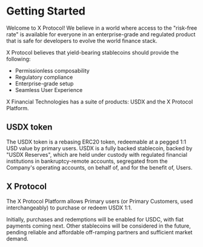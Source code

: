 # Getting Started

Welcome to X Protocol! We believe in a world where access to the "risk-free rate" is available for everyone in an enterprise-grade and regulated product that is safe for developers to evolve the world finance stack.

X Protocol believes that yield-bearing stablecoins should provide the following:

- Permissionless composability
- Regulatory compliance
- Enterprise-grade setup
- Seamless User Experience

X Financial Technologies has a suite of products: USDX and the X Protocol Platform.

## USDX token

The USDX token is a rebasing ERC20 token, redeemable at a pegged 1:1 USD value by primary users. USDX is a fully backed stablecoin, backed by "USDX Reserves", which are held under custody with regulated financial institutions in bankruptcy-remote accounts, segregated from the Company's operating accounts, on behalf of, and for the benefit of, Users.

## X Protocol

The X Protocol Platform allows Primary users (or Primary Customers, used interchangeably) to purchase or redeem USDX 1:1.

Initially, purchases and redemptions will be enabled for USDC, with fiat payments coming next. Other stablecoins will be considered in the future, pending reliable and affordable off-ramping partners and sufficient market demand.

